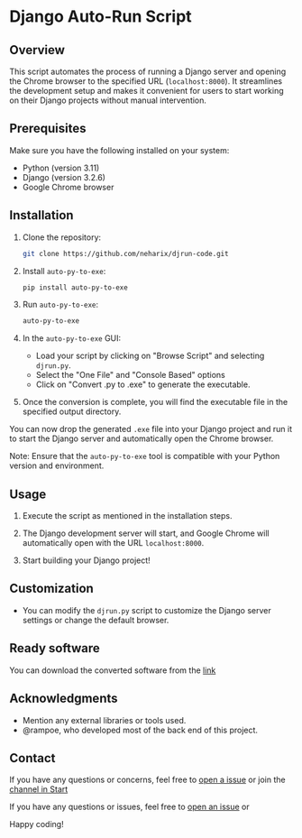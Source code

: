 # Django Auto-Run Script

## Overview

This script automates the process of running a Django server and opening the Chrome browser to the specified URL (`localhost:8000`). It streamlines the development setup and makes it convenient for users to start working on their Django projects without manual intervention.

## Prerequisites

Make sure you have the following installed on your system:

- Python (version 3.11)
- Django (version 3.2.6)
- Google Chrome browser

## Installation

1. Clone the repository:

    ```bash
    git clone https://github.com/neharix/djrun-code.git
    ```

2. Install `auto-py-to-exe`:

    ```bash
    pip install auto-py-to-exe
    ```

3. Run `auto-py-to-exe`:

    ```bash
    auto-py-to-exe
    ```

4. In the `auto-py-to-exe` GUI:

    - Load your script by clicking on "Browse Script" and selecting `djrun.py`.
    - Select the "One File" and "Console Based" options
    - Click on "Convert .py to .exe" to generate the executable.

5. Once the conversion is complete, you will find the executable file in the specified output directory.

You can now drop the generated `.exe` file into your Django project and run it to start the Django server and automatically open the Chrome browser.

Note: Ensure that the `auto-py-to-exe` tool is compatible with your Python version and environment.


## Usage

1. Execute the script as mentioned in the installation steps.

2. The Django development server will start, and Google Chrome will automatically open with the URL `localhost:8000`.

3. Start building your Django project!

## Customization

- You can modify the `djrun.py` script to customize the Django server settings or change the default browser.

## Ready software

You can download the converted software from the [link](https://drive.google.com/file/d/1nSSWaH8UTC-mJXORSXOcnSdBkbt7BdMm/view?usp=sharing)

## Acknowledgments

- Mention any external libraries or tools used.
- @rampoe, who developed most of the back end of this project.

## Contact

If you have any questions or concerns, feel free to [open a issue](https://github.com/neharix/djrun-code/issues) or join the [channel in Start](https://tmstart.me/neharix_commits)

If you have any questions or issues, feel free to [open an issue](https://github.com/neharix/djrun-code/issues) or 

Happy coding!
